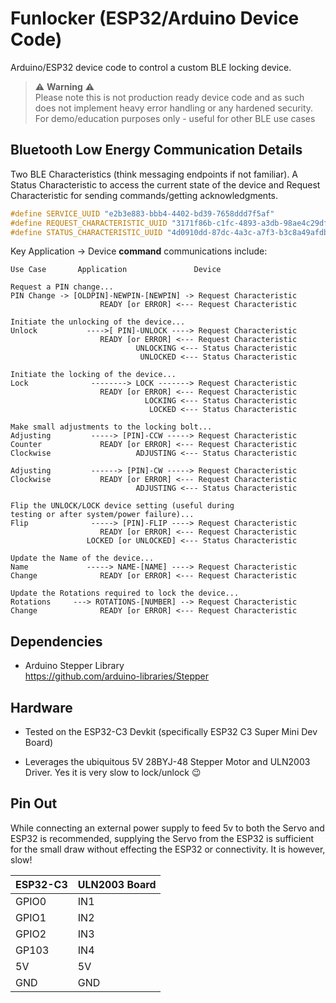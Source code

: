 # Funlocker (ESP32/Arduino Device Code)

Arduino/ESP32 device code to control a custom BLE locking device.

> ⚠️ **Warning** ⚠️  
> Please note this is not production ready device code and as such does not implement heavy error handling or any hardened security.
> For demo/education purposes only - useful for other BLE use cases 

## Bluetooth Low Energy Communication Details

Two BLE Characteristics (think messaging endpoints if not familiar). A Status Characteristic to access the current state of the device and Request Characteristic for sending commands/getting acknowledgments.

``` c
#define SERVICE_UUID "e2b3e883-bbb4-4402-bd39-7658ddd7f5af"
#define REQUEST_CHARACTERISTIC_UUID "3171f86b-c1fc-4893-a3db-98ae4c29df0c"
#define STATUS_CHARACTERISTIC_UUID "4d0910dd-87dc-4a3c-a7f3-b3c8a49afdbc"
```


Key Application -> Device **command** communications include:

``` text
Use Case       Application               Device

Request a PIN change...
PIN Change -> [OLDPIN]-NEWPIN-[NEWPIN] -> Request Characteristic
                    READY [or ERROR] <--- Request Characteristic

Initiate the unlocking of the device...
Unlock           ---->[ PIN]-UNLOCK ----> Request Characteristic
                    READY [or ERROR] <--- Request Characteristic
                            UNLOCKING <--- Status Characteristic
                             UNLOCKED <--- Status Characteristic

Initiate the locking of the device...
Lock              --------> LOCK -------> Request Characteristic
                    READY [or ERROR] <--- Request Characteristic
                              LOCKING <--- Status Characteristic
                               LOCKED <--- Status Characteristic

Make small adjustments to the locking bolt...
Adjusting         -----> [PIN]-CCW -----> Request Characteristic
Counter             READY [or ERROR] <--- Request Characteristic
Clockwise                   ADJUSTING <--- Status Characteristic

Adjusting         ------> [PIN]-CW -----> Request Characteristic
Clockwise           READY [or ERROR] <--- Request Characteristic
                            ADJUSTING <--- Status Characteristic

Flip the UNLOCK/LOCK device setting (useful during 
testing or after system/power failure)...
Flip              -----> [PIN]-FLIP ----> Request Characteristic
                    READY [or ERROR] <--- Request Characteristic
                 LOCKED [or UNLOCKED] <--- Status Characteristic

Update the Name of the device...
Name             -----> NAME-[NAME] ----> Request Characteristic
Change              READY [or ERROR] <--- Request Characteristic

Update the Rotations required to lock the device...
Rotations     ---> ROTATIONS-[NUMBER] --> Request Characteristic
Change              READY [or ERROR] <--- Request Characteristic
```

## Dependencies

- Arduino Stepper Library  
https://github.com/arduino-libraries/Stepper

## Hardware

- Tested on the ESP32-C3 Devkit (specifically ESP32 C3 Super Mini Dev Board)

- Leverages the ubiquitous 5V 28BYJ-48 Stepper Motor and ULN2003 Driver.
Yes it is very slow to lock/unlock 😉

## Pin Out

While connecting an external power supply to feed 5v to both the Servo and ESP32 is 
recommended, supplying the Servo from the ESP32 is sufficient for the small draw 
without effecting the ESP32 or connectivity. It is however, slow!

| ESP32-C3 | ULN2003 Board |
|---|---|
| GPIO0 | IN1 |
| GPIO1 | IN2 |
| GPIO2 | IN3 |
| GP103 | IN4 |
| 5V | 5V |
| GND | GND |

